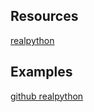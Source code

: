 ## Resources

[realpython](https://realpython.com/python-eval-function/)

## Examples
[github realpython](https://github.com/realpython/materials/blob/master/python-eval-mathrepl/mathrepl.py)
